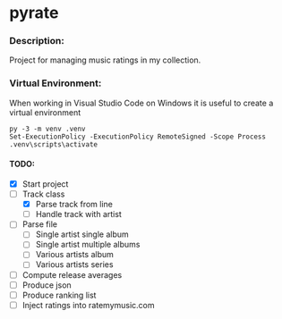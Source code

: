 # pyrate
### Description:

Project for managing music ratings in my collection.


### Virtual Environment:
When working in Visual Studio Code on Windows it is useful to create a virtual environment

```
py -3 -m venv .venv
Set-ExecutionPolicy -ExecutionPolicy RemoteSigned -Scope Process
.venv\scripts\activate
```

#### TODO:
- [x] Start project
- [ ] Track class
  - [x] Parse track from line
  - [ ] Handle track with artist
- [ ] Parse file
  - [ ] Single artist single album
  - [ ] Single artist multiple albums
  - [ ] Various artists album
  - [ ] Various artists series
- [ ] Compute release averages
- [ ] Produce json
- [ ] Produce ranking list
- [ ] Inject ratings into ratemymusic.com

